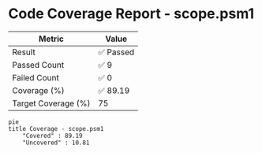 # Code Coverage Report - scope.psm1
| Metric          | Value       |
|-----------------|-------------|
| Result          | ✅ Passed |
| Passed Count    | ✅ 9 |
| Failed Count    | ✅ 0 |
| Coverage (%)    | ✅ 89.19 |
| Target Coverage (%) | 75 |

```mermaid
pie
title Coverage - scope.psm1
    "Covered" : 89.19
    "Uncovered" : 10.81
